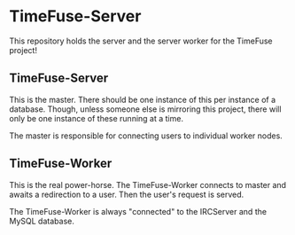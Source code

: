 TimeFuse-Server
===============
This repository holds the server and the server worker for the TimeFuse
project!

TimeFuse-Server
---------------
This is the master. There should be one instance of this per instance
of a database. Though, unless someone else is mirroring this project,
there will only be one instance of these running at a time.

The master is responsible for connecting users to individual worker nodes.

TimeFuse-Worker
----------------
This is the real power-horse. The TimeFuse-Worker connects to master
and awaits a redirection to a user. Then the user's request is served.

The TimeFuse-Worker is always "connected" to the IRCServer and the MySQL
database.

